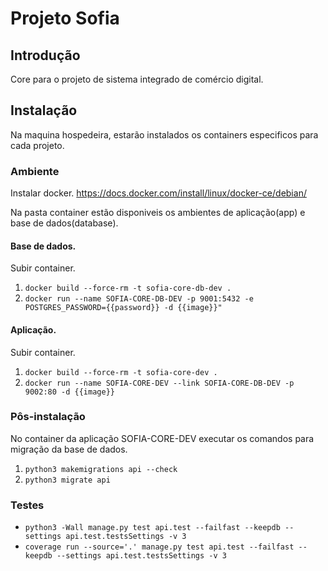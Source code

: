 # Projeto Sofia

## Introdução

Core para o projeto de sistema integrado de comércio digital.

## Instalação

Na maquina hospedeira, estarão instalados os containers especificos para cada projeto.

### Ambiente

Instalar docker.
https://docs.docker.com/install/linux/docker-ce/debian/

Na pasta container estão disponiveis os ambientes de aplicação(app) e base de dados(database).

#### Base de dados.

Subir container.

1. `docker build --force-rm -t sofia-core-db-dev .`
2. `docker run --name SOFIA-CORE-DB-DEV -p 9001:5432 -e POSTGRES_PASSWORD={{password}} -d {{image}}"`

#### Aplicação.

Subir container.

1. `docker build --force-rm -t sofia-core-dev .`
2. `docker run --name SOFIA-CORE-DEV --link SOFIA-CORE-DB-DEV -p 9002:80 -d {{image}}`

### Pôs-instalação

No container da aplicação SOFIA-CORE-DEV executar os comandos para migração da
base de dados.

1. `python3 makemigrations api --check`
2. `python3 migrate api`

### Testes

* `python3 -Wall manage.py test api.test --failfast --keepdb --settings api.test.testsSettings -v 3`
* `coverage run --source='.' manage.py test api.test --failfast --keepdb --settings api.test.testsSettings -v 3`
